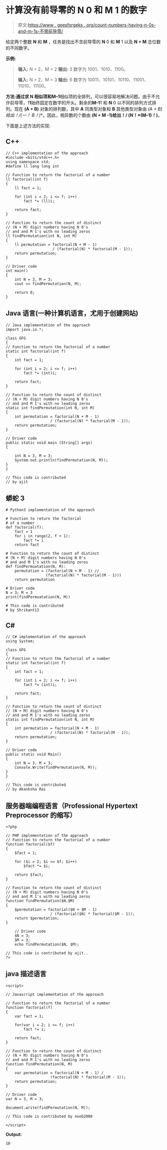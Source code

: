 # 计算没有前导零的 N 0 和 M 1 的数字

> 原文:[https://www . geesforgeks . org/count-numbers-having-n-0s-and-m-1s-不带前导零/](https://www.geeksforgeeks.org/count-numbers-having-n-0s-and-and-m-1s-with-no-leading-zeros/)

给定两个整数 **N** 和 **M** ，任务是找出不含前导零的 **N** 0 和 **M** 1 以及 **N + M** 总位数的不同数字。

**示例:**

> **输入:** N = 2，M = 2
> **输出:** 3
> 数字为 1001、1010、1100。
> 
> **输入:** N = 2，M = 3
> **输出:** 6
> 数字为 10011、10101、10110、11001、11010、11100。

**方法:**通过求 **N** 相似项和**M–1**相似项的全排列，可以很容易地解决问题。由于不允许前导零，1**1**始终固定在数字的开头。剩余的**M–1**1 和 **N** 0 以不同的排列方式排列。现在 **(A + B)** 对象的排列数，其中 **A** 同类型对象和 **B** 其他类型对象由 **(A + B)给出！/(一！* B！)**。因此，相异数的个数由 **(N + M -1)给出！/ (N！*(M–1)！)**。

下面是上述方法的实现:

## C++

```
// C++ implementation of the approach
#include <bits/stdc++.h>
using namespace std;
#define ll long long int

// Function to return the factorial of a number
ll factorial(int f)
{
    ll fact = 1;

    for (int i = 2; i <= f; i++)
        fact *= (ll)i;

    return fact;
}

// Function to return the count of distinct
// (N + M) digit numbers having N 0's
// and and M 1's with no leading zeros
ll findPermutation(int N, int M)
{
    ll permutation = factorial(N + M - 1)
                     / (factorial(N) * factorial(M - 1));
    return permutation;
}

// Driver code
int main()
{
    int N = 3, M = 3;
    cout << findPermutation(N, M);

    return 0;
}
```

## Java 语言(一种计算机语言，尤用于创建网站)

```
// Java implementation of the approach
import java.io.*;

class GFG
{
// Function to return the factorial of a number
static int factorial(int f)
{
    int fact = 1;

    for (int i = 2; i <= f; i++)
        fact *= (int)i;

    return fact;
}

// Function to return the count of distinct
// (N + M) digit numbers having N 0's
// and and M 1's with no leading zeros
static int findPermutation(int N, int M)
{
    int permutation = factorial(N + M - 1)
                    / (factorial(N) * factorial(M - 1));
    return permutation;
}

// Driver code
public static void main (String[] args)
{

    int N = 3, M = 3;
    System.out.println(findPermutation(N, M));
}
}

// This code is contributed
// by ajit
```

## 蟒蛇 3

```
# Python3 implementation of the approach

# Function to return the factorial
# of a number
def factorial(f):
    fact = 1
    for i in range(2, f + 1):
        fact *= i
    return fact

# Function to return the count of distinct
# (N + M) digit numbers having N 0's
# and and M 1's with no leading zeros
def findPermuatation(N, M):
    permutation = (factorial(N + M - 1) //
                  (factorial(N) * factorial(M - 1)))
    return permutation

# Driver code
N = 3; M = 3
print(findPermuatation(N, M))

# This code is contributed
# by Shrikant13
```

## C#

```
// C# implementation of the approach
using System;

class GFG
{
// Function to return the factorial of a number
static int factorial(int f)
{
    int fact = 1;

    for (int i = 2; i <= f; i++)
        fact *= (int)i;

    return fact;
}

// Function to return the count of distinct
// (N + M) digit numbers having N 0's
// and and M 1's with no leading zeros
static int findPermutation(int N, int M)
{
    int permutation = factorial(N + M - 1)
                    / (factorial(N) * factorial(M - 1));
    return permutation;
}

// Driver code
public static void Main()
{
    int N = 3, M = 3;
    Console.Write(findPermutation(N, M));
}
}

// This code is contributed
// by Akanksha Rai
```

## 服务器端编程语言（Professional Hypertext Preprocessor 的缩写）

```
<?php

// PHP implementation of the approach
// Function to return the factorial of a number
function factorial($f)
{
    $fact = 1;

    for ($i = 2; $i <= $f; $i++)
        $fact *= $i;

    return $fact;
}

// Function to return the count of distinct
// (N + M) digit numbers having N 0's
// and and M 1's with no leading zeros
function findPermutation($N,$M)
{
    $permutation = factorial($N + $M - 1)
                    / (factorial($N) * factorial($M - 1));
    return $permutation;
}

    // Driver code
    $N = 3;
    $M = 3;
    echo findPermutation($N, $M);

// This code is contributed by ajit..
?>
```

## java 描述语言

```
<script>

// Javascript implementation of the approach

// Function to return the factorial of a number
function factorial(f)
{
    var fact = 1;

    for(var i = 2; i <= f; i++)
        fact *= i;

    return fact;
}

// Function to return the count of distinct
// (N + M) digit numbers having N 0's
// and and M 1's with no leading zeros
function findPermutation(N, M)
{
    var permutation = factorial(N + M - 1) /
                    (factorial(N) * factorial(M - 1));
    return permutation;
}

// Driver code
var N = 3, M = 3;

document.write(findPermutation(N, M));

// This code is contributed by noob2000

</script>
```

**Output:** 

```
10
```